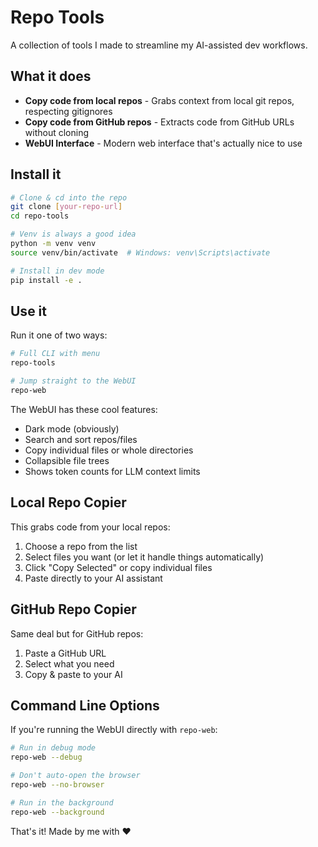 # Repo Tools

A collection of tools I made to streamline my AI-assisted dev workflows.

## What it does

- **Copy code from local repos** - Grabs context from local git repos, respecting gitignores
- **Copy code from GitHub repos** - Extracts code from GitHub URLs without cloning
- **WebUI Interface** - Modern web interface that's actually nice to use

## Install it

```bash
# Clone & cd into the repo
git clone [your-repo-url]
cd repo-tools

# Venv is always a good idea
python -m venv venv
source venv/bin/activate  # Windows: venv\Scripts\activate

# Install in dev mode
pip install -e .
```

## Use it

Run it one of two ways:

```bash
# Full CLI with menu
repo-tools

# Jump straight to the WebUI
repo-web
```

The WebUI has these cool features:
- Dark mode (obviously)
- Search and sort repos/files
- Copy individual files or whole directories 
- Collapsible file trees
- Shows token counts for LLM context limits

## Local Repo Copier

This grabs code from your local repos:

1. Choose a repo from the list
2. Select files you want (or let it handle things automatically)
3. Click "Copy Selected" or copy individual files
4. Paste directly to your AI assistant

## GitHub Repo Copier

Same deal but for GitHub repos:

1. Paste a GitHub URL
2. Select what you need
3. Copy & paste to your AI

## Command Line Options

If you're running the WebUI directly with `repo-web`:

```bash
# Run in debug mode
repo-web --debug

# Don't auto-open the browser
repo-web --no-browser

# Run in the background
repo-web --background
```

That's it! Made by me with ❤️
